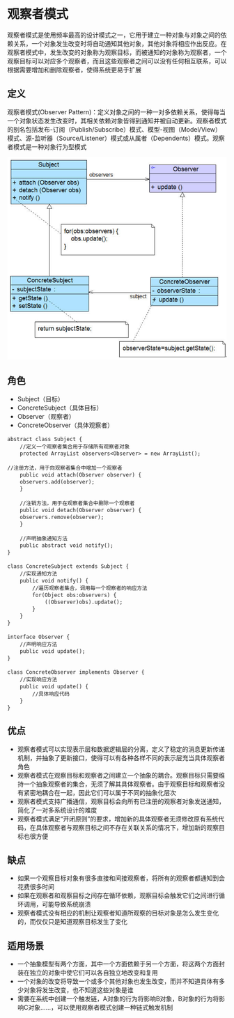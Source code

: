 # 观察者模式
观察者模式是使用频率最高的设计模式之一，它用于建立一种对象与对象之间的依赖关系，一个对象发生改变时将自动通知其他对象，其他对象将相应作出反应。在观察者模式中，发生改变的对象称为观察目标，而被通知的对象称为观察者，一个观察目标可以对应多个观察者，而且这些观察者之间可以没有任何相互联系，可以根据需要增加和删除观察者，使得系统更易于扩展
## 定义
观察者模式(Observer Pattern)：定义对象之间的一种一对多依赖关系，使得每当一个对象状态发生改变时，其相关依赖对象皆得到通知并被自动更新。观察者模式的别名包括发布-订阅（Publish/Subscribe）模式、模型-视图（Model/View）模式、源-监听器（Source/Listener）模式或从属者（Dependents）模式。观察者模式是一种对象行为型模式

![img](./img/观察者模式.jpg)

## 角色
*  Subject（目标）
*  ConcreteSubject（具体目标）
*  Observer（观察者）
*  ConcreteObserver（具体观察者）

```
abstract class Subject {  
    //定义一个观察者集合用于存储所有观察者对象  
    protected ArrayList observers<Observer> = new ArrayList();  
  
//注册方法，用于向观察者集合中增加一个观察者  
    public void attach(Observer observer) {  
    observers.add(observer);  
    }  
  
    //注销方法，用于在观察者集合中删除一个观察者  
    public void detach(Observer observer) {  
    observers.remove(observer);  
    }  
  
    //声明抽象通知方法  
    public abstract void notify();  
}  

class ConcreteSubject extends Subject {  
    //实现通知方法  
    public void notify() {  
        //遍历观察者集合，调用每一个观察者的响应方法  
        for(Object obs:observers) {  
            ((Observer)obs).update();  
        }  
    }     
}  

interface Observer {  
    //声明响应方法  
    public void update();  
} 

class ConcreteObserver implements Observer {  
    //实现响应方法  
    public void update() {  
        //具体响应代码  
    }  
}  
```

## 优点
*  观察者模式可以实现表示层和数据逻辑层的分离，定义了稳定的消息更新传递机制，并抽象了更新接口，使得可以有各种各样不同的表示层充当具体观察者角色
*  观察者模式在观察目标和观察者之间建立一个抽象的耦合。观察目标只需要维持一个抽象观察者的集合，无须了解其具体观察者。由于观察目标和观察者没有紧密地耦合在一起，因此它们可以属于不同的抽象化层次
*  观察者模式支持广播通信，观察目标会向所有已注册的观察者对象发送通知，简化了一对多系统设计的难度
*  观察者模式满足“开闭原则”的要求，增加新的具体观察者无须修改原有系统代码，在具体观察者与观察目标之间不存在关联关系的情况下，增加新的观察目标也很方便

## 缺点
*  如果一个观察目标对象有很多直接和间接观察者，将所有的观察者都通知到会花费很多时间
*  如果在观察者和观察目标之间存在循环依赖，观察目标会触发它们之间进行循环调用，可能导致系统崩溃
*  观察者模式没有相应的机制让观察者知道所观察的目标对象是怎么发生变化的，而仅仅只是知道观察目标发生了变化

## 适用场景
*  一个抽象模型有两个方面，其中一个方面依赖于另一个方面，将这两个方面封装在独立的对象中使它们可以各自独立地改变和复用
*  一个对象的改变将导致一个或多个其他对象也发生改变，而并不知道具体有多少对象将发生改变，也不知道这些对象是谁
*  需要在系统中创建一个触发链，A对象的行为将影响B对象，B对象的行为将影响C对象……，可以使用观察者模式创建一种链式触发机制